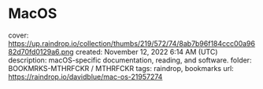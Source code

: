 # MacOS

cover: https://up.raindrop.io/collection/thumbs/219/572/74/8ab7b96f184ccc00a9682d70fd0129a6.png
created: November 12, 2022 6:14 AM (UTC)
description: macOS-specific documentation, reading, and software.
folder: BOOKMRKS-MTHRFCKR / MTHRFCKR
tags: raindrop, bookmarks
url: https://raindrop.io/davidblue/mac-os-21957274